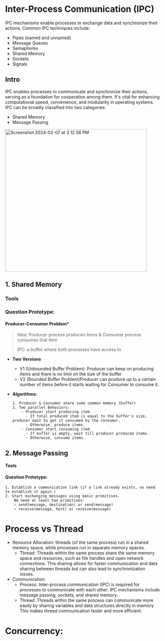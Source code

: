 # Inter-Process Communication (IPC)
IPC mechanisms enable processes to exchange data and synchronize their actions. Common IPC techniques include:
* Pipes (named and unnamed)
* Message Queues
* Semaphores
* Shared Memory
* Sockets
* Signals


## Intro
IPC enables processes to communicate and synchronize their actions, serving as a foundation for cooperation among them. It's vital for enhancing computational speed, convenience, and modularity in operating systems. IPC can be broadly classified into two categories:
- Shared Memory
- Message Passing
<img width="460" alt="Screenshot 2024-02-07 at 3 12 58 PM" src="https://github.com/LuminaScript/CS_Interview_Prep_Guide/assets/98562104/b9ef98ee-ad08-4b35-afe0-6f8cf772b906">

## 1. Shared Memory
### Tools

### Question Prototype: 
#### Producer-Consumer Problem*
  > Idea: Producer process produces items & Consumer process consumes that item
  >
  > IPC: a buffer where both processes have access to

  - **Two Versions**
    - V1 (Unbounded Buffer Problem): Producer can keep on producing items and there is no limit on the size of the buffer
    - V2 (Bounded Buffer Problem)Producer can produce up to a certain number of items before it starts waiting for Consumer to consume it. 
  
  - **Algorithms**:
    ```
    1. Producer & Consumer share some common memory (buffer)
    2. Two parallel Behaviors:
        - Producer start producing item
          - If total produced item is equal to the buffer's size, producer wait to get it consumed by the Consumer.
          - Otherwise, produce items. 
        - Consumer start consuming item
          - If buffer is empty, wait till producer produced items.
          - Otherwise, consume items. 
    ```


## 2. Message Passing
#### Tools

#### Question Prototype:
```
1. Establish a communication link (if a link already exists, no need to establish it again.)
2. Start exchanging messages using basic primitives.
    We need at least two primitives: 
    – send(message, destination) or send(message) 
    – receive(message, host) or receive(message)

```

# Process vs Thread 
* Resource Allocation: threads (of the same process) run in a shared memory space, while processes run in separate memory spaces.
    * Thread: Threads within the same process share the same memory space and resources, such as file handles and open network connections. This sharing allows for faster communication and data sharing between threads but can also lead to synchronization issues.
* Communication:
    * Process: Inter-process communication (IPC) is required for processes to communicate with each other. IPC mechanisms include message passing, sockets, and shared memory.
    * Thread: Threads within the same process can communicate more easily by sharing variables and data structures directly in memory. This makes thread communication faster and more efficient.
 

# Concurrency: 
